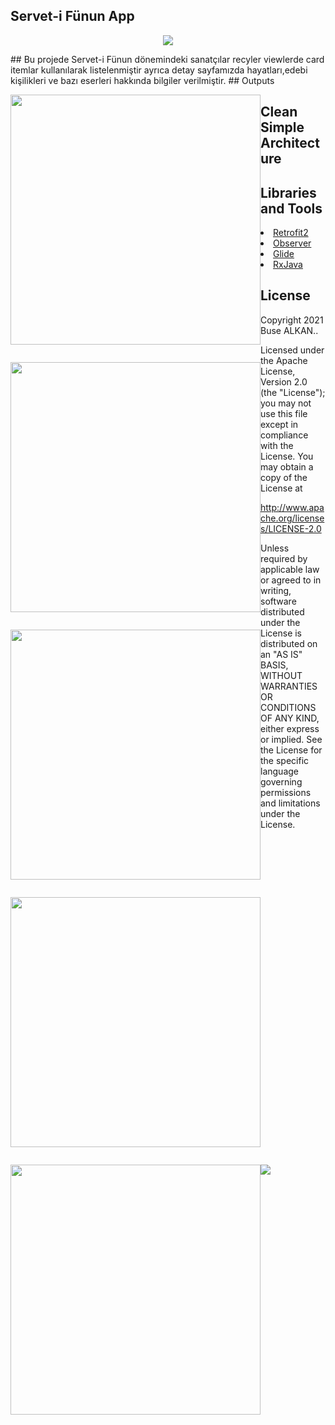 ## Servet-i Fünun App 
<p align="center"><img src="https://raw.githubusercontent.com/busealkan/h5190059busealkan/master/app/src/main/res/drawable/logo.jpg"/></p>
## Bu projede Servet-i Fünun dönemindeki sanatçılar recyler viewlerde card itemlar kullanılarak listelenmiştir ayrıca detay sayfamızda hayatları,edebi kişilikleri ve bazı eserleri hakkında bilgiler verilmiştir.
## Outputs
<p style="float:left;"><img height="400" src="https://raw.githubusercontent.com/busealkan/h5190059busealkan/master/screens/E1_splash.png"/></p>
<p style="float:left;"><img height="400" src="https://raw.githubusercontent.com/busealkan/h5190059busealkan/master/screens/E2_liste.png"/></p>
<p style="float:left;"><img height="400" src="https://raw.githubusercontent.com/busealkan/h5190059busealkan/master/screens/E3_detay.png"/></p>
<p style="float:left;"><img height="400" src="https://raw.githubusercontent.com/busealkan/h5190059busealkan/master/screens/alert_internet.png"/></p>
<p style="float:left;"><img height="400" src="https://raw.githubusercontent.com/busealkan/h5190059busealkan/master/screens/alert_cikis.png"/></p>

## Clean Simple Architecture
<p style="float:left;"><img src="https://raw.githubusercontent.com/busealkan/h5190059busealkan/master/images/mvc.png"/></p>

## Libraries and Tools 
<li><a href="https://square.github.io/retrofit/">Retrofit2</a></li>
<li><a href="https://developer.android.com/reference/android/arch/lifecycle/Observer">Observer</a></li> 
<li><a href="https://bumptech.github.io/glide/doc/download-setup.html">Glide</a></li>
<li><a href="https://github.com/ReactiveX/RxJava">RxJava</a></li> 


## License
Copyright 2021 Buse ALKAN..

Licensed under the Apache License, Version 2.0 (the "License");
you may not use this file except in compliance with the License.
You may obtain a copy of the License at

   http://www.apache.org/licenses/LICENSE-2.0

Unless required by applicable law or agreed to in writing, software
distributed under the License is distributed on an "AS IS" BASIS,
WITHOUT WARRANTIES OR CONDITIONS OF ANY KIND, either express or implied.
See the License for the specific language governing permissions and
limitations under the License.
